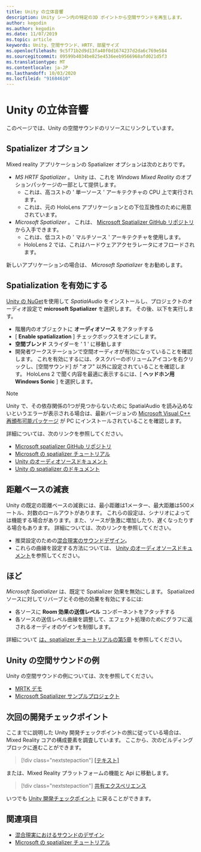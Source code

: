 ```yaml
---
title: Unity の立体音響
description: Unity シーン内の特定の3D ポイントから空間サウンドを再生します。
author: kegodin
ms.author: kegodin
ms.date: 11/07/2019
ms.topic: article
keywords: Unity、空間サウンド、HRTF、部屋サイズ
ms.openlocfilehash: 9c5f71b2d9d13fa40f0d1674237d2da6c769e584
ms.sourcegitcommit: 09599b4034be825e4536eeb9566968afd021d5f3
ms.translationtype: MT
ms.contentlocale: ja-JP
ms.lasthandoff: 10/03/2020
ms.locfileid: "91684610"
---
```

# <a name="spatial-sound-in-unity"></a>Unity の立体音響

このページでは、Unity の空間サウンドのリソースにリンクしています。

## <a name="spatializer-options"></a>Spatializer オプション
Mixed reality アプリケーションの Spatializer オプションは次のとおりです。
* *MS HRTF Spatializer* 。 Unity は、これを *Windows Mixed Reality* のオプションパッケージの一部として提供します。
  * これは、高コストの ' 単一ソース ' アーキテクチャの CPU 上で実行されます。
  * これは、元の HoloLens アプリケーションとの下位互換性のために用意されています。
* *Microsoft Spatializer* 。 これは、 [Microsoft Spatializer GitHub リポジトリ](https://github.com/microsoft/spatialaudio-unity)から入手できます。
  * これは、低コストの ' マルチソース ' アーキテクチャを使用します。
  * HoloLens 2 では、これはハードウェアアクセラレータにオフロードされます。

新しいアプリケーションの場合は、 *Microsoft Spatializer* をお勧めします。

## <a name="enable-spatialization"></a>Spatialization を有効にする

[Unity の NuGet](https://github.com/GlitchEnzo/NuGetForUnity/releases/latest)を使用して _SpatialAudio_ をインストールし、プロジェクトのオーディオ設定で **microsoft Spatializer** を選択します。 その後、以下を実行します。
* 階層内のオブジェクトに **オーディオソース** をアタッチする
* [ **Enable spatialization** ] チェックボックスをオンにします。
* **空間ブレンド** スライダーを ' 1 ' に移動します
* 開発者ワークステーションで空間オーディオが有効になっていることを確認します。 これを有効にするには、タスクバーのボリュームアイコンを右クリックし、[空間サウンド] が "オフ" 以外に設定されていることを確認します。 HoloLens 2 で聞く内容を最適に表示するには、[ **ヘッドホン用 Windows Sonic** ] を選択します。

>[!NOTE]
>Unity で、その依存関係の1つが見つからないために SpatialAudio を読み込めないというエラーが表示される場合は、最新バージョンの [Microsoft Visual C++ 再頒布可能パッケージ](https://support.microsoft.com/en-us/help/2977003/the-latest-supported-visual-c-downloads) が PC にインストールされていることを確認します。

詳細については、次のリンクを参照してください。
* [Microsoft spatializer GitHub リポジトリ](https://github.com/microsoft/spatialaudio-unity)
* [Microsoft の spatializer チュートリアル](tutorials/unity-spatial-audio-ch1.md)
* [Unity のオーディオソースドキュメント](https://docs.unity3d.com/2019.3/Documentation/Manual/class-AudioSource.html)
* [Unity の spatializer のドキュメント](https://docs.unity3d.com/Manual/VRAudioSpatializer.html)

## <a name="distance-based-attenuation"></a>距離ベースの減衰
Unity の既定の距離ベースの減衰には、最小距離は1メーター、最大距離は500メートル、対数のロールアウトがあります。 これらの設定は、シナリオによっては機能する場合があります。また、ソースが急激に増加したり、遅くなったりする場合もあります。 詳細については、次のリンクを参照してください。
* 推奨設定のための[混合現実のサウンドデザイン](../../design/spatial-sound-design.md)。
* これらの曲線を設定する方法については、 [Unity のオーディオソースドキュメント](https://docs.unity3d.com/2019.3/Documentation/Manual/class-AudioSource.html)を参照してください。

## <a name="reverb"></a>ほど
_Microsoft Spatializer_ は、既定で Spatializer 効果を無効にします。 Spatialized ソースに対してリバーブとその他の効果を有効にするには:
* 各ソースに **Room 効果の送信レベル** コンポーネントをアタッチする
* 各ソースの送信レベル曲線を調整して、エフェクト処理のためにグラフに返されるオーディオのゲインを制御します。

詳細について [は、spatializer チュートリアルの第5章](tutorials/unity-spatial-audio-ch5.md) を参照してください。

## <a name="unity-spatial-sound-examples"></a>Unity の空間サウンドの例
Unity の空間サウンドの例については、次を参照してください。
* [MRTK デモ](https://github.com/microsoft/MixedRealityToolkit-Unity/tree/mrtk_release/Assets/MixedRealityToolkit.Examples/Demos/Audio)
* [Microsoft Spatializer サンプルプロジェクト](https://github.com/microsoft/spatialaudio-unity/tree/master/Samples/MicrosoftSpatializerSample)

## <a name="next-development-checkpoint"></a>次回の開発チェックポイント

ここまでに説明した Unity 開発チェックポイントの旅に従っている場合は、Mixed Reality コアの構成要素を調査しています。 ここから、次のビルディングブロックに進むことができます。

> [!div class="nextstepaction"]
> [[テキスト]](text-in-unity.md)

または、Mixed Reality プラットフォームの機能と Api に移動します。

> [!div class="nextstepaction"]
> [共有エクスペリエンス](shared-experiences-in-unity.md)

いつでも [Unity 開発チェックポイント](unity-development-overview.md#2-core-building-blocks) に戻ることができます。

## <a name="see-also"></a>関連項目
* [混合現実におけるサウンドのデザイン](../../design/spatial-sound-design.md)
* [Microsoft の spatializer チュートリアル](tutorials/unity-spatial-audio-ch1.md)
